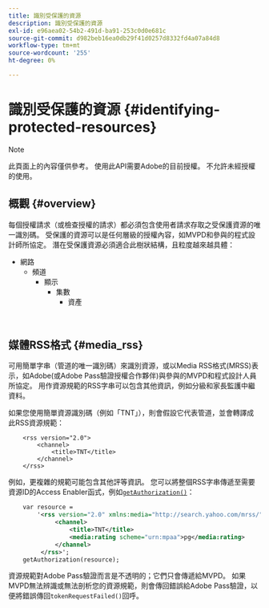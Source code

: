 ```yaml
---
title: 識別受保護的資源
description: 識別受保護的資源
exl-id: e96aea02-54b2-491d-ba91-253c0d0e681c
source-git-commit: d982beb16ea0db29f41d0257d8332fd4a07a84d8
workflow-type: tm+mt
source-wordcount: '255'
ht-degree: 0%

---
```


# 識別受保護的資源 {#identifying-protected-resources}

>[!NOTE]
>
>此頁面上的內容僅供參考。 使用此API需要Adobe的目前授權。 不允許未經授權的使用。

## 概觀 {#overview}

每個授權請求（或檢查授權的請求）都必須包含使用者請求存取之受保護資源的唯一識別碼。 受保護的資源可以是任何層級的授權內容，如MVPD和參與的程式設計師所協定。 潛在受保護資源必須適合此樹狀結構，且粒度越來越具體：

- 網路
   - 頻道
      - 顯示
         - 集數
            - 資產

</br>

## 媒體RSS格式 {#media_rss}

可用簡單字串（管道的唯一識別碼）來識別資源，或以Media RSS格式(MRSS)表示，如Adobe(或Adobe Pass驗證授權合作夥伴)與參與的MVPD和程式設計人員所協定。 用作資源規範的RSS字串可以包含其他資訊，例如分級和家長監護中繼資料。


如果您使用簡單資源識別碼（例如「TNT」），則會假設它代表管道，並會轉譯成此RSS資源規範：

```RSS
    <rss version="2.0"> 
        <channel>
            <title>TNT</title>
        </channel>
    </rss>
```


例如，更複雜的規範可能包含其他評等資訊。 您可以將整個RSS字串傳遞至需要資源ID的Access Enabler函式，例如[`getAuthorization()`](/help/authentication/integration-guide-programmers/legacy/rest-api-v1/rest-api-reference.md)：

```rss
    var resource = 
        '<rss version="2.0" xmlns:media="http://search.yahoo.com/mrss/"> 
             <channel>
                 <title>TNT</title>
                 <media:rating scheme="urn:mpaa">pg</media:rating>
             </channel>
         </rss>'; 
    getAuthorization(resource);
```

資源規範對Adobe Pass驗證而言是不透明的；它們只會傳遞給MVPD。 如果MVPD無法辨識或無法剖析您的資源規範，則會傳回錯誤給Adobe Pass驗證，以便將錯誤傳回`tokenRequestFailed()`回呼。

<!--
## Related Information {#related}

-  User Metadata
-  Preflight Authorization
-->
